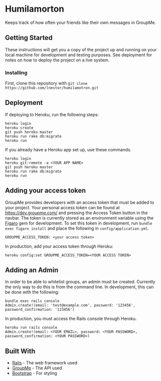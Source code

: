 # Humilamorton

Keeps track of how often your friends like their own messages in GroupMe.

## Getting Started

These instructions will get you a copy of the project up and running on your local machine for development and testing purposes. See deployment for notes on how to deploy the project on a live system.

### Installing

First, clone this repository with `git clone https://github.com/lnestor/humilamotron.git`

## Deployment

If deploying to Heroku, run the following steps:

```
heroku login
heroku create
git push heroku master
heroku run rake db:migrate
heroku run
```

If you already have a Heroku app set up, use these commands.

```
heroku login
heroku git:remote -a <YOUR APP NAME>
git push heroku master
heroku run rake db:migrate
heroku run
```

## Adding your access token

GroupMe provides developers with an access token that must be added to your project. Your personal access token can be found at https://dev.groupme.com/ and pressing the Access Token button in the navbar. The token is currently stored as an environment variable using the [Figaro](https://github.com/laserlemon/figaro) gem for development. To set this token in development, run `bundle exec figaro install` and place the following in `config/application.yml`.

```
GROUPME_ACCESS_TOKEN: <your access token>
```

In production, add your access token through Heroku:

```
heroku config:set GROUPME_ACCESS_TOKEN=<YOUR ACCESS TOKEN>
```

## Adding an Admin

In order to be able to whitelist groups, an admin must be created. Currently the only way to do this is from the command line. In development, this can be done with the following:

```
bundle exec rails console
Admin.create!(email: 'test@example.com', password: '123456', password_confirmation: '123456')
```

In production, you must access the Rails console through Heroku.

```
heroku run rails console
Admin.create!(email: <YOUR EMAIL>, password: <YOUR PASSWORD>, password_confirmation: <YOUR PASSWORD>)
```

## Built With

* [Rails](https://rubyonrails.org/) - The web framework used
* [GroupMe](https://groupme.com/en-US/) - The API used
* [Bootstrap](https://getbootstrap.com/) - For styling
